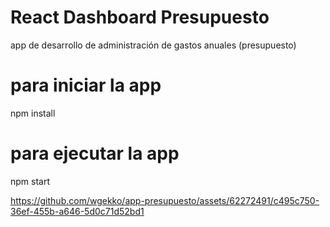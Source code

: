 # React Dashboard Presupuesto
app de desarrollo de administración de gastos anuales (presupuesto)
# para iniciar la app 
npm install

# para ejecutar la app

npm start


https://github.com/wgekko/app-presupuesto/assets/62272491/c495c750-36ef-455b-a646-5d0c71d52bd1



